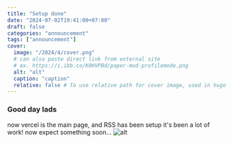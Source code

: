 ```yaml
---
title: "Setup done"
date: "2024-07-02T19:41:00+07:00"
draft: false
categories: "announcement"
tags: ["announcement"]
cover:
  image: "/2024/4/cover.png"
  # can also paste direct link from external site
  # ex. https://i.ibb.co/K0HVPBd/paper-mod-profilemode.png
  alt: "alt"
  caption: "caption"
  relative: false # To use relative path for cover image, used in hugo Page-bundles
---
```

### Good day lads
now vercel is the main page, and RSS has been setup it's been a lot of work! now expect something soon...
![alt](/2024/4/1.gif)